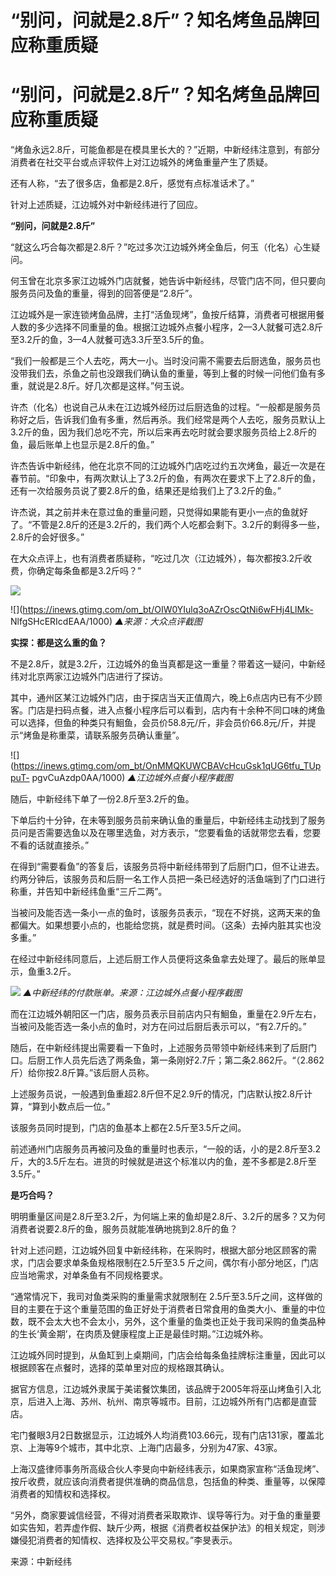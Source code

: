 # “别问，问就是2.8斤”？知名烤鱼品牌回应称重质疑

# “别问，问就是2.8斤”？知名烤鱼品牌回应称重质疑

“烤鱼永远2.8斤，可能鱼都是在模具里长大的？”近期，中新经纬注意到，有部分消费者在社交平台或点评软件上对江边城外的烤鱼重量产生了质疑。

还有人称，“去了很多店，鱼都是2.8斤，感觉有点标准话术了。”

针对上述质疑，江边城外对中新经纬进行了回应。

**“别问，问就是2.8斤”**

“就这么巧合每次都是2.8斤？”吃过多次江边城外烤全鱼后，何玉（化名）心生疑问。

何玉曾在北京多家江边城外门店就餐，她告诉中新经纬，尽管门店不同，但只要向服务员问及鱼的重量，得到的回答便是“2.8斤”。

江边城外是一家连锁烤鱼品牌，主打“活鱼现烤”，鱼按斤结算，消费者可根据用餐人数的多少选择不同重量的鱼。根据江边城外点餐小程序，2—3人就餐可选2.8斤至3.2斤的鱼，3—4人就餐可选3.3斤至3.5斤的鱼。

“我们一般都是三个人去吃，两大一小。当时没问需不需要去后厨选鱼，服务员也没带我们去，杀鱼之前也没跟我们确认鱼的重量，等到上餐的时候一问他们鱼有多重，就说是2.8斤。好几次都是这样。”何玉说。

许杰（化名）也说自己从未在江边城外经历过后厨选鱼的过程。“一般都是服务员称好之后，告诉我们鱼有多重，然后再杀。我们经常是两个人去吃，服务员默认上3.2斤的鱼，因为我们总吃不完，所以后来再去吃时就会要求服务员给上2.8斤的鱼，最后账单上也显示是2.8斤的鱼。”

许杰告诉中新经纬，他在北京不同的江边城外门店吃过约五次烤鱼，最近一次是在春节前。“印象中，有两次默认上了3.2斤的鱼，有两次在要求下上了2.8斤的鱼，还有一次给服务员说了要2.8斤的鱼，结果还是给我们上了3.2斤的鱼。”

许杰说，其之前并未在意过鱼的重量问题，只觉得如果能有更小一点的鱼就好了。“不管是2.8斤的还是3.2斤的，我们两个人吃都会剩下。3.2斤的剩得多一些，2.8斤的会好很多。”

在大众点评上，也有消费者质疑称，“吃过几次（江边城外），每次都按3.2斤收费，你确定每条鱼都是3.2斤吗？”

![](https://inews.gtimg.com/om_bt/OG5MejPUqARz1258FC6VoFRek_6GuKVWpe9IsfpsuAkAQAA/1000)

![](https://inews.gtimg.com/om_bt/OIW0YIulq3oAZrOscQtNi6wFHj4LlMk-
NlfgSHcERIcdEAA/1000) _▲来源：大众点评截图_

**实探：都是这么重的鱼？**

不是2.8斤，就是3.2斤，江边城外的鱼当真都是这一重量？带着这一疑问，中新经纬对北京两家江边城外门店进行了探访。

其中，通州区某江边城外门店，由于探店当天正值周六，晚上6点店内已有不少顾客。门店是扫码点餐，进入点餐小程序后可以看到，店内有十余种不同口味的烤鱼可以选择，但鱼的种类只有鮰鱼，会员价58.8元/斤，非会员价66.8元/斤，并提示“烤鱼是称重菜，请联系服务员确认重量”。

![](https://inews.gtimg.com/om_bt/OnMMQKUWCBAVcHcuGsk1qUG6tfu_TUppuT-
pgvCuAzdp0AA/1000) _▲江边城外点餐小程序截图_

随后，中新经纬下单了一份2.8斤至3.2斤的鱼。

下单后约十分钟，在未等到服务员前来确认鱼的重量后，中新经纬主动找到了服务员问是否需要选鱼以及在哪里选鱼，对方表示，“您要看鱼的话就带您去看，您要不看的话就直接杀。”

在得到“需要看鱼”的答复后，该服务员将中新经纬带到了后厨门口，但不让进去。约两分钟后，该服务员和后厨一名工作人员把一条已经选好的活鱼端到了门口进行称重，并告知中新经纬鱼重“三斤二两”。

当被问及能否选一条小一点的鱼时，该服务员表示，“现在不好挑，这两天来的鱼都偏大。如果想要小点的，也能给您挑，就是费时间。（这条）去掉内脏其实也没多重。”

在经过中新经纬同意后，上述后厨工作人员便将这条鱼拿去处理了。最后的账单显示，鱼重3.2斤。

![](https://inews.gtimg.com/om_bt/OLWp8LoSW5mUTsRruc5851gdMLJ6rPrReCCYmzLj6dRrIAA/1000)
_▲中新经纬的付款账单。来源：江边城外点餐小程序截图_

而在江边城外朝阳区一门店，服务员表示目前店内只有鮰鱼，重量在2.9斤左右，当被问及能否选一条小点的鱼时，对方在问过后厨后表示可以，“有2.7斤的。”

随后，在中新经纬提出需要看一下鱼时，上述服务员带领中新经纬来到了后厨门口。后厨工作人员先后选了两条鱼，第一条刚好2.7斤；第二条2.862斤。“（2.862斤）给你按2.8斤算。”该后厨人员称。

上述服务员说，一般遇到鱼重超2.8斤但不足2.9斤的情况，门店默认按2.8斤计算，“算到小数点后一位。”

该服务员同时提到，门店的鱼基本上都在2.5斤至3.5斤之间。

前述通州门店服务员再被问及鱼的重量时也表示，“一般的话，小的是2.8斤至3.2斤，大的3.5斤左右。进货的时候就是进这个标准以内的鱼，差不多都是2.8斤至3.5斤。”

**是巧合吗？**

明明重量区间是2.8斤至3.2斤，为何端上来的鱼却是2.8斤、3.2斤的居多？又为何消费者说要2.8斤的鱼，服务员就能准确地挑到2.8斤的鱼？

针对上述问题，江边城外回复中新经纬称，在采购时，根据大部分地区顾客的需求，门店会要求单条鱼规格限制在2.5斤至3.5
斤之间，偶尔有小部分地区，门店应当地需求，对单条鱼有不同规格要求。

“通常情况下，我司对鱼类采购的重量需求就限制在
2.5斤至3.5斤之间，这样做的目的主要在于这个重量范围的鱼正好处于消费者日常食用的鱼类大小、重量的中位数，既不会太大也不会太小，另外，这个重量的鱼类也正处于我司采购的鱼类品种的生长‘黄金期’，在肉质及健康程度上正是最佳时期。”江边城外称。

江边城外同时提到，从鱼缸到上桌期间，门店会给每条鱼挂牌标注重量，因此可以根据顾客在点餐时，选择的菜单里对应的规格跟其确认。

据官方信息，江边城外隶属于美诺餐饮集团，该品牌于2005年将巫山烤鱼引入北京，后进入上海、苏州、杭州、南京等城市。目前，江边城外所有门店都是直营店。

宅门餐眼3月2日数据显示，江边城外人均消费103.66元，现有门店131家，覆盖北京、上海等9个城市，其中北京、上海门店最多，分别为47家、43家。

上海汉盛律师事务所高级合伙人李旻向中新经纬表示，如果商家宣称“活鱼现烤”、按斤收费，就应该向消费者提供准确的商品信息，包括鱼的种类、重量等，以保障消费者的知情权和选择权。

“另外，商家要诚信经营，不得对消费者采取欺诈、误导等行为。对于鱼的重量要如实告知，若弄虚作假、缺斤少两，根据《消费者权益保护法》的相关规定，则涉嫌侵犯消费者的知情权、选择权及公平交易权。”李旻表示。

来源：中新经纬

